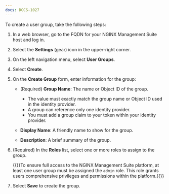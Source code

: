 ```yaml
---
docs: DOCS-1027
---
```


To create a user group, take the following steps:

1. In a web browser, go to the FQDN for your NGINX Management Suite host and log in.
1. Select the **Settings** (gear) icon in the upper-right corner.
1. On the left navigation menu, select **User Groups**.
1. Select **Create**.
1. On the **Create Group** form, enter information for the group:

   - <i class="fa fa-asterisk" aria-hidden="true" style="color: red;"></i> (Required) **Group Name**: The name or Object ID of the group. 
   
      - The value must exactly match the group name or Object ID used in the identity provider.
      - A group can reference only one identity provider.
      - You must add a group claim to your token within your identity provider.

   - **Display Name**: A friendly name to show for the group.
   - **Description**: A brief summary of the group.

1. <i class="fa fa-asterisk" aria-hidden="true" style="color: red;"></i> (Required) In the **Roles** list, select one or more roles to assign to the group.

   {{<note>}}To ensure full access to the NGINX Management Suite platform, at least one user group must be assigned the `admin` role. This role grants users comprehensive privileges and permissions within the platform.{{</note>}}

1. Select **Save** to create the group.

